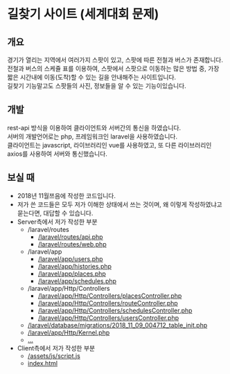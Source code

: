 # 길찾기 사이트 (세계대회 문제)

## 개요

경기가 열리는 지역에서 여러가지 스팟이 있고, 스팟에 따른 전철과 버스가 존재합니다.  
전철과 버스의 스케쥴 표를 이용하여, 스팟에서 스팟으로 이동하는 많은 방법 중, 가장 짧은 시간내에 이동(도착)할 수 있는 길을 안내해주는 사이트입니다.  
길찾기 기능말고도 스팟들의 사진, 정보들을 알 수 있는 기능이있습니다.

## 개발

rest-api 방식을 이용하여 클라이언트와 서버간의 통신을 하였습니다.  
서버의 개발언어로는 php, 프레임워크인 laravel을 사용하였습니다.  
클라이언트는 javascript, 라이브러리인 vue를 사용하였고, 또 다른 라이브러리인 axios를 사용하여 서버와 통신했습니다.

## 보실 때

- 2018년 11월쯔음에 작성한 코드입니다.
- 저가 쓴 코드들은 모두 저가 이해한 상태에서 쓰는 것이며, 왜 이렇게 작성하였냐고 묻는다면, 대답할 수 있습니다.
- Server측에서 저가 작성한 부분
	- /laravel/routes
		- [/laravel/routes/api.php](https://github.com/jong-hui/find-way-project/blob/master/jonghui_Server2_A/laravel/routes/api.php)
		- [/laravel/routes/web.php](https://github.com/jong-hui/find-way-project/blob/master/jonghui_Server2_A/laravel/routes/web.php)
	- /laravel/app
		- [/laravel/app/users.php](https://github.com/jong-hui/find-way-project/blob/master/jonghui_Server2_A/laravel/app/users.php)
		- [/laravel/app/histories.php](https://github.com/jong-hui/find-way-project/blob/master/jonghui_Server2_A/laravel/app/histories.php)
		- [/laravel/app/places.php](https://github.com/jong-hui/find-way-project/blob/master/jonghui_Server2_A/laravel/app/places.php)
		- [/laravel/app/schedules.php](https://github.com/jong-hui/find-way-project/blob/master/jonghui_Server2_A/laravel/app/schedules.php)
	- /laravel/app/Http/Controllers
		- [/laravel/app/Http/Controllers/placesController.php](https://github.com/jong-hui/find-way-project/blob/master/jonghui_Server2_A/laravel/app/Http/Controllers/placesController.php)
		- [/laravel/app/Http/Controllers/routeController.php](https://github.com/jong-hui/find-way-project/blob/master/jonghui_Server2_A/laravel/app/Http/Controllers/routeController.php)
		- [/laravel/app/Http/Controllers/schedulesController.php](https://github.com/jong-hui/find-way-project/blob/master/jonghui_Server2_A/laravel/app/Http/Controllers/schedulesController.php)
		- [/laravel/app/Http/Controllers/usersController.php](https://github.com/jong-hui/find-way-project/blob/master/jonghui_Server2_A/laravel/app/Http/Controllers/usersController.php)
	- [/laravel/database/migrations/2018_11_09_004712_table_init.php](https://github.com/jong-hui/find-way-project/blob/master/jonghui_Server2_A/laravel/database/migrations/2018_11_09_004712_table_init.php)
	- [/laravel/app/Http/Kernel.php](https://github.com/jong-hui/find-way-project/blob/master/jonghui_Server2_A/laravel/app/Http/Kernel.php)
	- [...](https://github.com/jong-hui/find-way-project/tree/master/jonghui_Server2_A/laravel)
- Client측에서 저가 작성한 부분
	- [/assets/js/script.js](https://github.com/jong-hui/find-way-project/tree/master/jonghui_Server2_A/laravel)
	- [index.html](https://github.com/jong-hui/find-way-project/blob/master/jonghui_Server2_B/index.html)